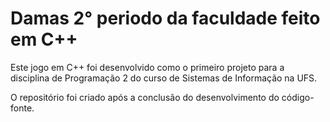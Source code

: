 # Damas 2° periodo da faculdade feito em C++
 
Este jogo em C++ foi desenvolvido como o primeiro projeto para a disciplina de Programação 2 do curso de Sistemas de Informação na UFS.

O repositório foi criado após a conclusão do desenvolvimento do código-fonte.